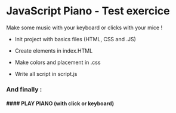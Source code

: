# JavaScript Piano - Test exercice

Make some music with your keyboard or clicks with your mice !



* Init project with basics files (HTML, CSS and .JS)

* Create elements in index.HTML

* Make colors and placement in .css

* Write all script in script.js



### And finally :



#### #### PLAY PIANO (with click or keyboard)
